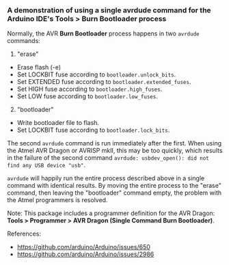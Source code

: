### A demonstration of using a single avrdude command for the Arduino IDE's **Tools > Burn Bootloader** process
Normally, the AVR **Burn Bootloader** process happens in two `avrdude` commands:
1. "erase"
  - Erase flash (-e)
  - Set LOCKBIT fuse according to `bootloader.unlock_bits`.
  - Set EXTENDED fuse according to `bootloader.extended_fuses`.
  - Set HIGH fuse according to `bootloader.high_fuses`.
  - Set LOW fuse according to `bootloader.low_fuses`.
2. "bootloader"
  - Write bootloader file to flash.
  - Set LOCKBIT fuse according to `bootloader.lock_bits`.

The second `avrdude` command is run immediately after the first. When using the Atmel AVR Dragon or AVRISP mkII, this may be too quickly, which results in the failure of the second command `avrdude: usbdev_open(): did not find any USB device "usb"`.

`avrdude` will happily run the entire process described above in a single command with identical results. By moving the entire process to the "erase" command, then leaving the "bootloader" command empty, the problem with the Atmel programmers is resolved.

Note: This package includes a programmer definition for the AVR Dragon: **Tools > Programmer > AVR Dragon (Single Command Burn Bootloader)**.

References:
- https://github.com/arduino/Arduino/issues/650
- https://github.com/arduino/Arduino/issues/2986
